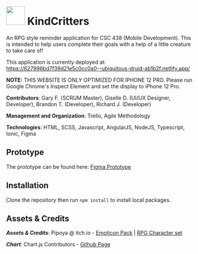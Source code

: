 # <img width="50px" height="50px" src="https://img.icons8.com/external-colorful-filled-outline-dmitry-mirolyubov/344/external-animal-halloween-colorful-filled-outline-dmitry-mirolyubov.png"> KindCritters
An RPG style reminder application for CSC 438 (Mobile Development).  This is intended to help users complete their goals with a help of a little creature to take care of!

This application is currently deployed at: https://627996bd7f39d21e5c0cc0a0--ubiquitous-druid-ab1b2f.netlify.app/

**NOTE:** THIS WEBSITE IS ONLY OPTIMIZED FOR IPHONE 12 PRO. Please run Google Chrome's Inspect Element and set the display to iPhone 12 Pro.

**Contributors**: Gary F. (SCRUM Master), Giselle D. (UI/UX Designer, Developer), Brandon T. (Developer), Richard J. (Developer)

**Management and Organization**: Trello, Agile Methodology

**Technologies**: HTML, SCSS, Javascript, AngularJS, NodeJS, Typescript, Ionic, Figma

## Prototype
The prototype can be found here:
[Figma Prototype](https://www.figma.com/file/0q3pllpd602gaxAemzhSz6/KindCritters?node-id=0%3A1)

## Installation
Clone the repository then run `npm install` to install local packages.

## Assets & Credits
_**Assets & Credits**_: Pipoya @ itch.io - [Emoticon Pack](https://pipoya.itch.io/free-popup-emotes-pack) | [RPG Character set](https://pipoya.itch.io/pipoya-free-rpg-character-sprites-32x32)

_**Chart**_: Chart.js Contributors - [Github Page](https://github.com/chartjs/Chart.js)
